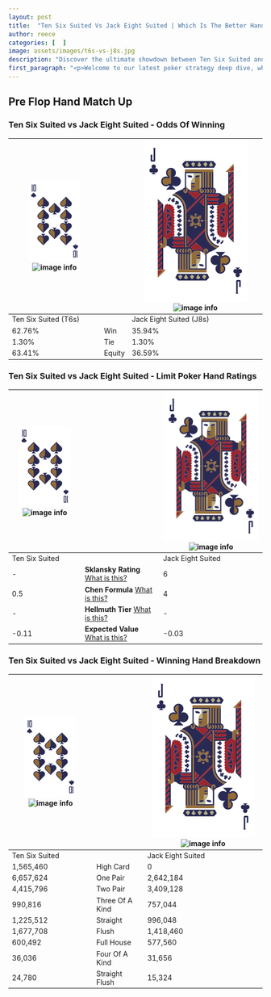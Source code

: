 ```yaml
---
layout: post
title:  "Ten Six Suited Vs Jack Eight Suited | Which Is The Better Hand In Poker? A Complete Guide"
author: reece
categories: [  ]
image: assets/images/t6s-vs-j8s.jpg
description: "Discover the ultimate showdown between Ten Six Suited and Jack Eight Suited in poker! Uncover the odds, strategies, and scenarios where one hand triumphs over the other. Get ready to up your poker game with this thrilling analysis."
first_paragraph: "<p>Welcome to our latest poker strategy deep dive, where we're pitting two distinct hands against each other in a high-stakes showdown: Ten Six Suited vs Jack Eight Suited.</p><p>In the dynamic world of poker, every decision counts, and knowing which hand holds the upper hand is key to your success at the table.</p><p>In this article, we'll dissect these two hands, explore the scenarios where one dominates the other, and equip you with the knowledge to make strategic choices that can tip the odds in your favor.</p><p>Get ready to unravel the intriguing dynamics of these poker hands and elevate your game to new heights.</p>"
---
```




[comment]: # (sp0)

## Pre Flop Hand Match Up

<div class="table hand-ratings" markdown="1"> 



### Ten Six Suited vs Jack Eight Suited - Odds Of Winning


    
| ![image info](assets/images/hand1/T.png) ![image info](assets/images/hand1/6s.png) |  | ![image info](assets/images/hand2/J.png) ![image info](assets/images/hand2/8s.png) |
| -------- | -------- | -------- |
| Ten Six Suited (T6s) |  | Jack Eight Suited (J8s) |
| 62.76% | Win | 35.94% |
| 1.30% | Tie | 1.30% |
| 63.41% | Equity | 36.59% |




[comment]: # (sp1)



### Ten Six Suited vs Jack Eight Suited - Limit Poker Hand Ratings


    
| ![image info](assets/images/hand1/T.png) ![image info](assets/images/hand1/6s.png) |  | ![image info](assets/images/hand2/J.png) ![image info](assets/images/hand2/8s.png) |
| -------- | -------- | -------- |
| Ten Six Suited |  | Jack Eight Suited |
| - | **Sklansky Rating** [What is this?](/sklansky-rating-explained) | 6 |
| 0.5 | **Chen Formula** [What is this?](/chen-formula-explained) | 4 |
| - | **Hellmuth Tier** [What is this?](/Hellmuth-tier-explained) | - |
| -0.11 | **Expected Value** [What is this?](/expected-value-explained) | -0.03 |




[comment]: # (sp2)



### Ten Six Suited vs Jack Eight Suited - Winning Hand Breakdown


    
| ![image info](assets/images/hand1/T.png) ![image info](assets/images/hand1/6s.png) |  | ![image info](assets/images/hand2/J.png) ![image info](assets/images/hand2/8s.png) |
| -------- | -------- | -------- |
| Ten Six Suited |  | Jack Eight Suited |
| 1,565,460 | High Card | 0 |
| 6,657,624 | One Pair | 2,642,184 |
| 4,415,796 | Two Pair | 3,409,128 |
| 990,816 | Three Of A Kind | 757,044 |
| 1,225,512 | Straight | 996,048 |
| 1,677,708 | Flush | 1,418,460 |
| 600,492 | Full House | 577,560 |
| 36,036 | Four Of A Kind | 31,656 |
| 24,780 | Straight Flush | 15,324 |




[comment]: # (sp3)



</div>

[comment]: # (sp4)



[comment]: # (sp5)

